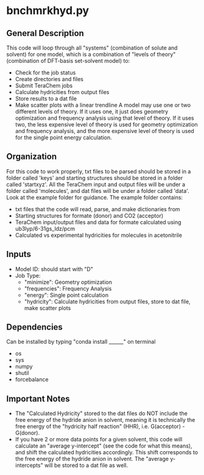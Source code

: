 # bnchmrkhyd.py

## General Description
This code will loop through all "systems" (combination of solute and solvent) for one model, which is a combination of "levels of theory" (combination of DFT-basis set-solvent model) to:
* Check for the job status
* Create directories and files
* Submit TeraChem jobs
* Calculate hydricities from output files
* Store results to a dat file
* Make scatter plots with a linear trendline
A model may use one or two different levels of theory. If it uses one, it just does geometry optimization and frequency analysis using that level of theory. If it uses two, the less expensive level of theory is used for geometry optimization and frequency analysis, and the more expensive level of theory is used for the single point energy calculation.

## Organization
For this code to work properly, txt files to be parsed should be stored in a folder called 'keys' and starting structures should be stored in a folder called 'startxyz'. All the TeraChem input and output files will be under a folder called 'molecules', and dat files will be under a folder called 'data'. Look at the example folder for guidance. The example folder contains:
* txt files that the code will read, parse, and make dictionaries from
* Starting structures for formate (donor) and CO2 (acceptor)
* TeraChem input/output files and data for formate calculated using ub3lyp/6-31gs_ldz/pcm
* Calculated vs experimental hydricities for molecules in acetonitrile

## Inputs
* Model ID: should start with "D"
* Job Type:
  * "minimize": Geometry optimization
  * "frequencies": Frequency Analysis
  * "energy": Single point calculation
  * "hydricity": Calculate hydricities from output files, store to dat file, make scatter plots

## Dependencies
Can be installed by typing "conda install ______" on terminal
* os
* sys
* numpy
* shutil
* forcebalance

## Important Notes
* The "Calculated Hydricity" stored to the dat files do NOT include the free energy of the hydride anion in solvent, meaning it is technically the free energy of the "hydricity half reaction" (HHR), i.e. G(acceptor) - G(donor).
* If you have 2 or more data points for a given solvent, this code will calculate an "average y-intercept" (see the code for what this means), and shift the calculated hydricities accordingly. This shift corresponds to the free energy of the hydride anion in solvent. The "average y-intercepts" will be stored to a dat file as well.
